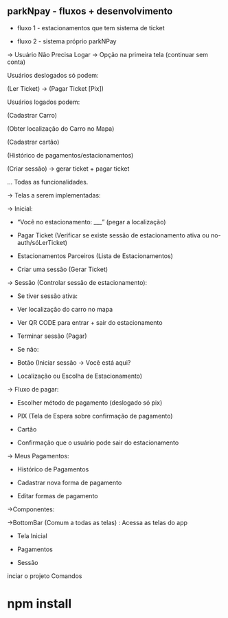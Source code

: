 
## parkNpay - fluxos + desenvolvimento

 - fluxo 1 - estacionamentos que tem sistema de ticket
   
 - fluxo 2 - sistema próprio parkNPay

  
→ Usuário Não Precisa Logar → Opção na primeira tela (continuar sem conta)

 
Usuários deslogados só podem:

(Ler Ticket) → (Pagar Ticket [Pix])

  
Usuários logados podem:

  
(Cadastrar Carro)

(Obter localização do Carro no Mapa)

(Cadastrar cartão)

(Histórico de pagamentos/estacionamentos)

(Criar sessão) → gerar ticket + pagar ticket

… Todas as funcionalidades.

  

→ Telas a serem implementadas:

→ Inicial:

-   “Você no estacionamento: ___” (pegar a localização)
    
-   Pagar Ticket (Verificar se existe sessão de estacionamento ativa ou no-auth/sóLerTicket)
    
-   Estacionamentos Parceiros (Lista de Estacionamentos)
    
-   Criar uma sessão (Gerar Ticket)
    

→ Sessão (Controlar sessão de estacionamento):

-   Se tiver sessão ativa:
    

-   Ver localização do carro no mapa
    
-   Ver QR CODE para entrar + sair do estacionamento
    
-   Terminar sessão (Pagar)
    

-   Se não:
    

-   Botão (Iniciar sessão → Você está aqui?
    

-   Localização ou Escolha de Estacionamento)
    

  

→ Fluxo de pagar:

-   Escolher método de pagamento (deslogado só pix)
    
-   PIX (Tela de Espera sobre confirmação de pagamento)
    
-   Cartão
    
-   Confirmação que o usuário pode sair do estacionamento
    

  

→ Meus Pagamentos:

-   Histórico de Pagamentos
    
-   Cadastrar nova forma de pagamento
    
-   Editar formas de pagamento
    

  
  

→Componentes:

→BottomBar (Comum a todas as telas) : Acessa as telas do app

-   Tela Inicial
    
-   Pagamentos
    
-   Sessão


inciar o projeto
Comandos
# npm install

